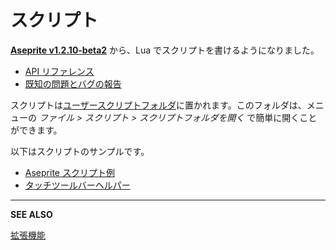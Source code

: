 # スクリプト

**[Aseprite v1.2.10-beta2](https://www.aseprite.org/release-notes/#aseprite-v1-2-10-beta10)** から、Lua でスクリプトを書けるようになりました。

* [API リファレンス](https://github.com/aseprite/api#aseprite-api)
* [既知の問題とバグの報告](https://github.com/aseprite/api/issues)

スクリプトは[ユーザースクリプトフォルダ](https://community.aseprite.org/t/locate-user-scripts-folder/2170)に置かれます。このフォルダは、メニューの *ファイル > スクリプト > スクリプトフォルダを開く* で簡単に開くことができます。

以下はスクリプトのサンプルです。

* [Aseprite スクリプト例](https://community.aseprite.org/t/aseprite-script-examples/2611)
* [タッチツールバーヘルパー](https://community.aseprite.org/t/touch-toolbar-helper/2169)

---

**SEE ALSO**

[拡張機能](extensions.md)
